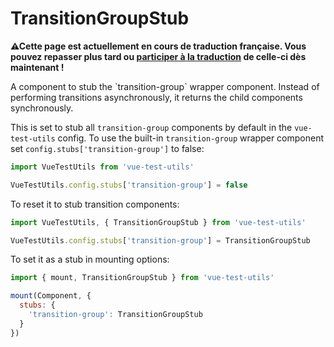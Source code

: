 # TransitionGroupStub

<p><strong>⚠Cette page est actuellement en cours de traduction française. Vous pouvez repasser plus tard ou <a href="https://github.com/vuejs-fr/vue-test-utils" target="_blank">participer à la traduction</a> de celle-ci dès maintenant !</strong></p><p>A component to stub the `transition-group` wrapper component. Instead of performing transitions asynchronously, it returns the child components synchronously.</p>

This is set to stub all `transition-group` components by default in the `vue-test-utils` config. To use the built-in `transition-group` wrapper component set `config.stubs['transition-group']` to false:

```js
import VueTestUtils from 'vue-test-utils'

VueTestUtils.config.stubs['transition-group'] = false
```

To reset it to stub transition components:

```js
import VueTestUtils, { TransitionGroupStub } from 'vue-test-utils'

VueTestUtils.config.stubs['transition-group'] = TransitionGroupStub
```

To set it as a stub in mounting options:

```js
import { mount, TransitionGroupStub } from 'vue-test-utils'

mount(Component, {
  stubs: {
    'transition-group': TransitionGroupStub
  }
})
```
